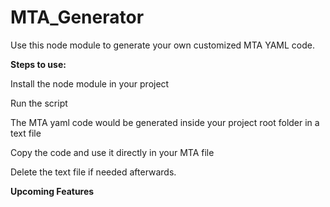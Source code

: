 ﻿# MTA_Generator

Use this node module to generate your own customized MTA YAML code.

**Steps to use:**

<Work in progress>

Install the node module in your project

Run the script

The MTA yaml code would be generated inside your project root folder in a text file

Copy the code and use it directly in your MTA file

Delete the text file if needed afterwards.

**Upcoming Features**

<Work in progress>
